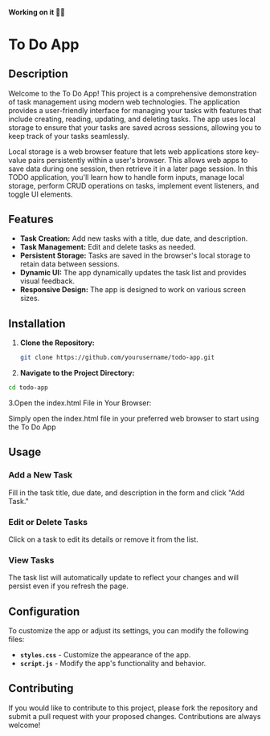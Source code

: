 #### Working on it 🚀🙏
# To Do App

## Description

Welcome to the To Do App! This project is a comprehensive demonstration of task management using modern web technologies. The application provides a user-friendly interface for managing your tasks with features that include creating, reading, updating, and deleting tasks. The app uses local storage to ensure that your tasks are saved across sessions, allowing you to keep track of your tasks seamlessly.

Local storage is a web browser feature that lets web applications store key-value pairs persistently within a user's browser. This allows web apps to save data during one session, then retrieve it in a later page session. In this TODO application, you'll learn how to handle form inputs, manage local storage, perform CRUD operations on tasks, implement event listeners, and toggle UI elements.

## Features

- **Task Creation:** Add new tasks with a title, due date, and description.
- **Task Management:** Edit and delete tasks as needed.
- **Persistent Storage:** Tasks are saved in the browser's local storage to retain data between sessions.
- **Dynamic UI:** The app dynamically updates the task list and provides visual feedback.
- **Responsive Design:** The app is designed to work on various screen sizes.

## Installation

1. **Clone the Repository:**

   ```bash
   git clone https://github.com/yourusername/todo-app.git
2. **Navigate to the Project Directory:**

```bash
cd todo-app
```
3.Open the index.html File in Your Browser:

Simply open the index.html file in your preferred web browser to start using the To Do App

## Usage

### Add a New Task

Fill in the task title, due date, and description in the form and click "Add Task."

### Edit or Delete Tasks

Click on a task to edit its details or remove it from the list.

### View Tasks

The task list will automatically update to reflect your changes and will persist even if you refresh the page.

## Configuration

To customize the app or adjust its settings, you can modify the following files:

- **`styles.css`** - Customize the appearance of the app.
- **`script.js`** - Modify the app's functionality and behavior.

## Contributing

If you would like to contribute to this project, please fork the repository and submit a pull request with your proposed changes. Contributions are always welcome!


